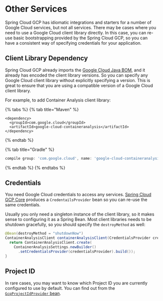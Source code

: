 # Other Services

Spring Cloud GCP has idiomatic integrations and starters for a number of Google Cloud services, but not all services. There may be cases where you need to use a Google Cloud client library directly. In this case, you can re-use basic bootstrapping provided by the Spring Cloud GCP, so you can have a consistent way of specifying credentials for your application.

## Client Library Dependency

Spring Cloud GCP already imports the [Google Cloud Java BOM](https://github.com/googleapis/java-cloud-bom), and it already has encoded the client library versions. So you can specify any Google Cloud client library without explicitly specifying a version. This is great to ensure that you are using a compatible version of a Google Cloud client library.

For example, to add Container Analysis client library:

{% tabs %}
{% tab title="Maven" %}
```markup
<dependency>
  <groupId>com.google.cloud</groupId>
  <artifactId>google-cloud-containeranalysis</artifactId>
</dependency>
```
{% endtab %}

{% tab title="Gradle" %}
```groovy
compile group: 'com.google.cloud', name: 'google-cloud-containeranalysis'
```
{% endtab %}
{% endtabs %}

## Credentials

You need Google Cloud credentials to access any services. [Spring Cloud GCP Core](https://docs.spring.io/spring-cloud-gcp/docs/1.2.5.RELEASE/reference/html/#credentials) produces a `CredentailsProvider` bean so you can re-use the same credentials.

Usually you only need a singleton instance of the client library, so it makes sense to configuring it as a Spring Bean. Most client libraries needs to be shutdown gracefully, so you should specify the `destroyMethod` as well:

```java
@Bean(destroyMethod = "shutdownNow")
ContainerAnalysisClient containerAnalysisClient(CredentialsProvider credentialsProvider) throws IOException {
  return ContainerAnalysisClient.create(
    ContainerAnalysisSettings.newBuilder()
      .setCredentialsProvider(credentialsProvider).build());
}
```

## Project ID

In rare cases, you may want to know which Project ID you are currently configured to use by default. You can find out from the [`GcpProjectIdProvider` bean](https://docs.spring.io/spring-cloud-gcp/docs/1.2.5.RELEASE/reference/html/#project-id).

